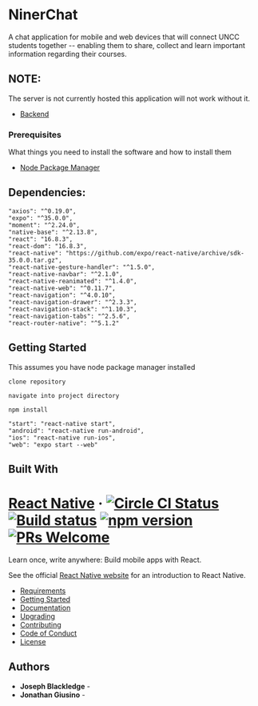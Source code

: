 # NinerChat

A chat application for mobile and web devices that will connect UNCC students together -- enabling them to share, collect and learn important information regarding their courses.

## NOTE:
The server is not currently hosted this application will not work without it.
- [Backend](https://github.com/BlueDiablos/NinerChat.git)
### Prerequisites

What things you need to install the software and how to install them

- [Node Package Manager](https://nodejs.org/en/)
## Dependencies:

    "axios": "^0.19.0",
    "expo": "^35.0.0",
    "moment": "^2.24.0",
    "native-base": "^2.13.8",
    "react": "16.8.3",
    "react-dom": "16.8.3",
    "react-native": "https://github.com/expo/react-native/archive/sdk-35.0.0.tar.gz",
    "react-native-gesture-handler": "^1.5.0",
    "react-native-navbar": "^2.1.0",
    "react-native-reanimated": "^1.4.0",
    "react-native-web": "^0.11.7",
    "react-navigation": "^4.0.10",
    "react-navigation-drawer": "^2.3.3",
    "react-navigation-stack": "^1.10.3",
    "react-navigation-tabs": "^2.5.6",
    "react-router-native": "^5.1.2"
## Getting Started

This assumes you have node package manager installed

```
clone repository
```

```
navigate into project directory
```

```
npm install
```

```
"start": "react-native start",
"android": "react-native run-android",
"ios": "react-native run-ios",
"web": "expo start --web"
```

## Built With

# [React Native](https://facebook.github.io/react-native/) &middot; [![Circle CI Status](https://circleci.com/gh/facebook/react-native.svg?style=shield)](https://circleci.com/gh/facebook/react-native) [![Build status](https://ci.appveyor.com/api/projects/status/g8d58ipi3auqdtrk/branch/master?svg=true)](https://ci.appveyor.com/project/facebook/react-native/branch/master) [![npm version](https://badge.fury.io/js/react-native.svg)](https://badge.fury.io/js/react-native) [![PRs Welcome](https://img.shields.io/badge/PRs-welcome-brightgreen.svg)](CONTRIBUTING.md#pull-requests)

Learn once, write anywhere: Build mobile apps with React.

See the official [React Native website](https://facebook.github.io/react-native/) for an introduction to React Native.

- [Requirements](#requirements)
- [Getting Started](#building-your-first-react-native-app)
- [Documentation](#full-documentation)
- [Upgrading](https://facebook.github.io/react-native/docs/upgrading)
- [Contributing](#join-the-react-native-community)
- [Code of Conduct](./CODE_OF_CONDUCT.md)
- [License](#license)

## Authors

- **Joseph Blackledge** - 
- **Jonathan Giusino** -

